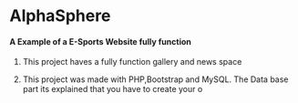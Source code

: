 # AlphaSphere

#### A Example of a E-Sports Website fully function

1. This project haves a fully function gallery and news space

2. This project was made with PHP,Bootstrap and MySQL. The Data base part its explained that you have to create your o
